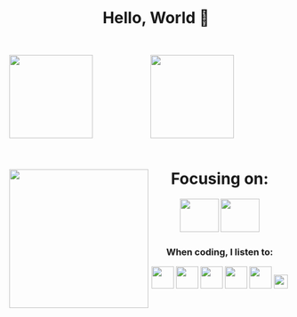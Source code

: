 <div id="user-content-toc">
  <ul align="center">
    <summary><h1 style="display: inline-block">Hello, World 👋</h1></summary>
</div>
<div align="center">
 <div style="display: inline_block"> <br>
  <a href="https://github.com/SPadrao">
  <img align="left" height="150em" src="https://github-readme-stats.vercel.app/api?username=SPadrao&show_icons=true&theme=radical&include_all_commits=true&count_private=true"/>
  <img height="150em" src="https://github-readme-stats.vercel.app/api/top-langs/?username=SPadrao&layout=compact&langs_count=7&theme=radical"/>
</div>
   <br></a>
<div align="center">
 <div style="display: inline_block"> 
 <img align="left" height="250" src="https://steamuserimages-a.akamaihd.net/ugc/860601357766308967/8B55F0B2E848C074B0E813C8B46DE695DC87C515/?imw=5000&imh=5000&ima=fit&impolicy=Letterbox&imcolor=%23000000&letterbox=false"/>
 <h1 align="center" class="heading-element" dir="auto">Focusing on:</h1>
  <img height="60" width="70" src="https://cdn.jsdelivr.net/gh/devicons/devicon@latest/icons/angular/angular-original.svg"/>
  <img height="60" width="70" src="https://cdn.jsdelivr.net/gh/devicons/devicon@latest/icons/python/python-original.svg"/>
 <h3 align="center" class="heading-element" dir="auto">When coding, I listen to:</h3>
  <img height="40" width="auto" src="https://upload.wikimedia.org/wikipedia/commons/thumb/e/ec/Logo_of_TWICE.svg/1839px-Logo_of_TWICE.svg.png"/>
  <img height="40" width="auto" src="https://i.pinimg.com/originals/ad/55/b0/ad55b0d522d1ca7ed991b99bf83d00b4.png"/>
  <img height="40" width="auto" src="https://content.momentica.com/1526a225-1a8e-47c8-85c9-0632cce7399e"/>
  <img height="40" width="auto" src="https://logodix.com/logo/1992349.png"/>
  <img height="40" width="auto" src="https://images-wixmp-ed30a86b8c4ca887773594c2.wixmp.com/f/d082a537-9a45-4512-af54-08c87b335298/dayqcbf-fc31aae1-174a-43dd-8c2d-f04450ea8001.png/v1/fill/w_825,h_969/_dreamcatcher__logo___png_by_tsukinofleur_dayqcbf-pre.png?token=eyJ0eXAiOiJKV1QiLCJhbGciOiJIUzI1NiJ9.eyJzdWIiOiJ1cm46YXBwOjdlMGQxODg5ODIyNjQzNzNhNWYwZDQxNWVhMGQyNmUwIiwiaXNzIjoidXJuOmFwcDo3ZTBkMTg4OTgyMjY0MzczYTVmMGQ0MTVlYTBkMjZlMCIsIm9iaiI6W1t7ImhlaWdodCI6Ijw9MTAyNiIsInBhdGgiOiJcL2ZcL2QwODJhNTM3LTlhNDUtNDUxMi1hZjU0LTA4Yzg3YjMzNTI5OFwvZGF5cWNiZi1mYzMxYWFlMS0xNzRhLTQzZGQtOGMyZC1mMDQ0NTBlYTgwMDEucG5nIiwid2lkdGgiOiI8PTg3NCJ9XV0sImF1ZCI6WyJ1cm46c2VydmljZTppbWFnZS5vcGVyYXRpb25zIl19.mmR-tZHWvqQVbr3-jOo8jGIRYtjXI3SFOU3G94QMgAo"/>
  <img height="25" width="auto" src="https://images-wixmp-ed30a86b8c4ca887773594c2.wixmp.com/f/083bbf10-4b8c-474e-8b2b-bc4169faf93d/de80nrf-9012ad85-fbb7-4ce1-a4ff-21381e7f6953.png?token=eyJ0eXAiOiJKV1QiLCJhbGciOiJIUzI1NiJ9.eyJzdWIiOiJ1cm46YXBwOjdlMGQxODg5ODIyNjQzNzNhNWYwZDQxNWVhMGQyNmUwIiwiaXNzIjoidXJuOmFwcDo3ZTBkMTg4OTgyMjY0MzczYTVmMGQ0MTVlYTBkMjZlMCIsIm9iaiI6W1t7InBhdGgiOiJcL2ZcLzA4M2JiZjEwLTRiOGMtNDc0ZS04YjJiLWJjNDE2OWZhZjkzZFwvZGU4MG5yZi05MDEyYWQ4NS1mYmI3LTRjZTEtYTRmZi0yMTM4MWU3ZjY5NTMucG5nIn1dXSwiYXVkIjpbInVybjpzZXJ2aWNlOmZpbGUuZG93bmxvYWQiXX0.4aa05LP171yH_cgto_BN0-B4VoKAFsQ5drQOpXmMb-k"/>
</div>                    


